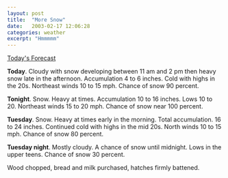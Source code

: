 ```yaml
---
layout: post
title:  "More Snow"
date:   2003-02-17 12:06:28
categories: weather
excerpt: "Hmmmmm"
---
```

<a href="http://www.srh.noaa.gov/data/forecasts/NHZ012.php?warncounty=NHC011&city=Brookline">Today's Forecast</a>

<b>Today</b>. Cloudy with snow developing between 11 am and 2 pm then heavy snow late in the afternoon. Accumulation 4 to 6 inches. Cold with highs in the 20s. Northeast winds 10 to 15 mph. Chance of snow 90 percent.

<b>Tonight</b>. Snow. Heavy at times. Accumulation 10 to 16 inches. Lows 10 to 20. Northeast winds 15 to 20 mph. Chance of snow near 100 percent.

<b>Tuesday</b>. Snow. Heavy at times early in the morning. Total accumulation. 16 to 24 inches. Continued cold with highs in the mid 20s. North winds 10 to 15 mph. Chance of snow 80 percent.

<b>Tuesday night</b>. Mostly cloudy. A chance of snow until midnight. Lows in the upper teens. Chance of snow 30 percent.

Wood chopped, bread and milk purchased, hatches firmly battened.

